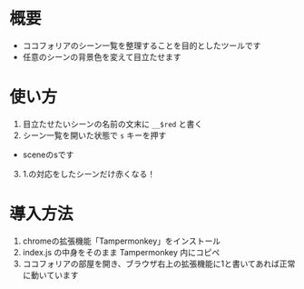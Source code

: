 # 概要
- ココフォリアのシーン一覧を整理することを目的としたツールです
- 任意のシーンの背景色を変えて目立たせます

# 使い方
1. 目立たせたいシーンの名前の文末に `__$red` と書く
2. シーン一覧を開いた状態で `s` キーを押す
  - sceneのsです
3. 1.の対応をしたシーンだけ赤くなる！

# 導入方法
1. chromeの拡張機能「Tampermonkey」をインストール
2. index.js の中身をそのまま Tampermonkey 内にコピペ
3. ココフォリアの部屋を開き、ブラウザ右上の拡張機能に1と書いてあれば正常に動いています